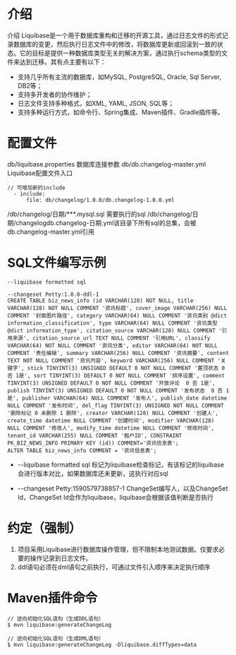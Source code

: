# 介绍

介绍
Liquibase是一个用于数据库重构和迁移的开源工具，通过日志文件的形式记录数据库的变更，然后执行日志文件中的修改，将数据库更新或回滚到一致的状态。它的目标是提供一种数据库类型无关的解决方案，通过执行schema类型的文件来达到迁移。其有点主要有以下：

* 支持几乎所有主流的数据库，如MySQL, PostgreSQL, Oracle, Sql Server, DB2等；
* 支持多开发者的协作维护；
* 日志文件支持多种格式，如XML, YAML, JSON, SQL等；
* 支持多种运行方式，如命令行、Spring集成、Maven插件、Gradle插件等。

# 配置文件

db/liquibase.properties 数据库连接参数 db/db.changelog-master.yml Liquibase配置文件入口

``` 
// 可增加新的include
  - include:
      file: db/changelog/1.0.0/db.changelog-1.0.0.yml
```

/db/changelog/日期/***.mysql.sql 需要执行的sql 
/db/changelog/日期/changelogdb.changelog-日期.yml该目录下所有sql的总集，会被db.changelog-master.yml引用

# SQL文件编写示例

``` 
--liquibase formatted sql

--changeset Petty:1.0.0-ddl-1
CREATE TABLE biz_news_info (id VARCHAR(128) NOT NULL, title VARCHAR(128) NOT NULL COMMENT '资讯标题', cover_image VARCHAR(256) NULL COMMENT '封面图片路径', category VARCHAR(64) NULL COMMENT '资讯类别 @dict information_classification', type VARCHAR(64) NULL COMMENT '资讯类型 @dict information_type', citation_source VARCHAR(128) NULL COMMENT '引用来源', citation_source_url TEXT NULL COMMENT '引用URL', classify VARCHAR(64) NOT NULL COMMENT '资讯分类', editor VARCHAR(64) NOT NULL COMMENT '责任编辑', summary VARCHAR(256) NULL COMMENT '资讯摘要', content TEXT NOT NULL COMMENT '资讯内容', keyword VARCHAR(256) NULL COMMENT '关键字', stick TINYINT(3) UNSIGNED DEFAULT 0 NOT NULL COMMENT '置顶状态 0 否 1是', sort TINYINT(3) DEFAULT 0 NOT NULL COMMENT '排序设置', comment TINYINT(3) UNSIGNED DEFAULT 0 NOT NULL COMMENT '开放评论  0 否 1是', publish TINYINT(3) UNSIGNED DEFAULT 0 NOT NULL COMMENT '发布状态  0 否 1是', publisher VARCHAR(64) NULL COMMENT '发布人', publish_date datetime NULL COMMENT '发布时间', del_flag TINYINT(3) UNSIGNED NOT NULL COMMENT '删除标记 0 未删除 1 删除', creator VARCHAR(128) NULL COMMENT '创建人', create_time datetime NULL COMMENT '创建时间', modifier VARCHAR(128) NULL COMMENT '修改人', modify_time datetime NULL COMMENT '修改时间', tenant_id VARCHAR(255) NULL COMMENT '租户ID', CONSTRAINT PK_BIZ_NEWS_INFO PRIMARY KEY (id)) COMMENT='资讯信息表';
ALTER TABLE biz_news_info COMMENT = '资讯信息表';

```

* --liquibase formatted sql 标记为liquibase检查标记，有该标记的liquibase会进行版本对比，如果数据库还未更新，这执行对应sql

* --changeset Petty:1590579738857-1 ChangeSet编写人，以及ChangeSet Id，ChangeSet Id会作为liquibase，liquibase会根据该值判断是否执行

# 约定（强制）

1. 项目采用Liquibase进行数据库操作管理，但不限制本地测试数据。仅要求必要的操作记录到日志文件。
2. ddl语句必须在dml语句之前执行，可通过文件引入顺序来决定执行顺序

# Maven插件命令

```
// 逆向初始化SQL语句（生成DDL语句）
$ mvn liquibase:generateChangeLog
```

```
// 逆向初始化SQL语句（生成DML语句）
$ mvn liquibase:generateChangeLog -Dliquibase.diffTypes=data
```
